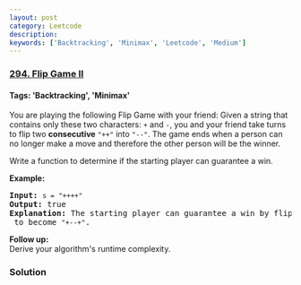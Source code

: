 ```yaml
---
layout: post
category: Leetcode
description: 
keywords: ['Backtracking', 'Minimax', 'Leetcode', 'Medium']
---
```

### [294. Flip Game II](https://leetcode.com/problems/flip-game-ii)

#### Tags: 'Backtracking', 'Minimax'

<div class="content__u3I1 question-content__JfgR"><div><p>You are playing the following Flip Game with your friend: Given a string that contains only these two characters: <code>+</code> and <code>-</code>, you and your friend take turns to flip two <b>consecutive</b> <code>"++"</code> into <code>"--"</code>. The game ends when a person can no longer make a move and therefore the other person will be the winner.</p>
<p>Write a function to determine if the starting player can guarantee a win.</p>
<p><strong>Example:</strong></p>
<pre><strong>Input:</strong> <code>s = "++++"</code>
<strong>Output:</strong> true 
<strong>Explanation: </strong>The starting player can guarantee a win by flipping the middle <code>"++"</code> to become <code>"+--+"</code>.
</pre>
<p><b>Follow up:</b><br/>
Derive your algorithm's runtime complexity.</p></div></div>

### Solution
